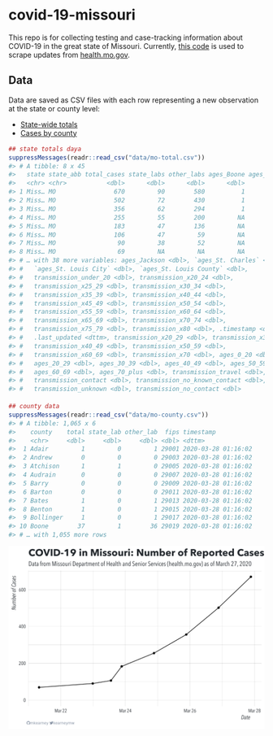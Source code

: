 
<!-- README.md is generated from README.Rmd. Please edit that file -->

# covid-19-missouri

<!-- badges: start -->

<!-- badges: end -->

This repo is for collecting testing and case-tracking information about
COVID-19 in the great state of Missouri. Currently, [this
code](R/scrape.R) is used to scrape updates from
[health.mo.gov](https://health.mo.gov).

## Data

Data are saved as CSV files with each row representing a new observation
at the state or county level:

  - [State-wide totals](data/mo-total.csv)
  - [Cases by county](data/mo-county.csv)

<!-- end list -->

``` r
## state totals daya
suppressMessages(readr::read_csv("data/mo-total.csv"))
#> # A tibble: 8 x 45
#>   state state_abb total_cases state_labs other_labs ages_Boone ages_Greene
#>   <chr> <chr>           <dbl>      <dbl>      <dbl>      <dbl>       <dbl>
#> 1 Miss… MO                670         90        580          1           3
#> 2 Miss… MO                502         72        430          1           3
#> 3 Miss… MO                356         62        294          1           3
#> 4 Miss… MO                255         55        200         NA          NA
#> 5 Miss… MO                183         47        136         NA          NA
#> 6 Miss… MO                106         47         59         NA          NA
#> 7 Miss… MO                 90         38         52         NA          NA
#> 8 Miss… MO                 69         NA         NA         NA          NA
#> # … with 38 more variables: ages_Jackson <dbl>, `ages_St. Charles` <dbl>,
#> #   `ages_St. Louis City` <dbl>, `ages_St. Louis County` <dbl>,
#> #   transmission_under_20 <dbl>, transmission_x20_24 <dbl>,
#> #   transmission_x25_29 <dbl>, transmission_x30_34 <dbl>,
#> #   transmission_x35_39 <dbl>, transmission_x40_44 <dbl>,
#> #   transmission_x45_49 <dbl>, transmission_x50_54 <dbl>,
#> #   transmission_x55_59 <dbl>, transmission_x60_64 <dbl>,
#> #   transmission_x65_69 <dbl>, transmission_x70_74 <dbl>,
#> #   transmission_x75_79 <dbl>, transmission_x80 <dbl>, .timestamp <dttm>,
#> #   .last_updated <dttm>, transmission_x20_29 <dbl>, transmission_x30_39 <dbl>,
#> #   transmission_x40_49 <dbl>, transmission_x50_59 <dbl>,
#> #   transmission_x60_69 <dbl>, transmission_x70 <dbl>, ages_0_20 <dbl>,
#> #   ages_20_29 <dbl>, ages_30_39 <dbl>, ages_40_49 <dbl>, ages_50_59 <dbl>,
#> #   ages_60_69 <dbl>, ages_70_plus <dbl>, transmission_travel <dbl>,
#> #   transmission_contact <dbl>, transmission_no_known_contact <dbl>,
#> #   transmission_unknown <dbl>, transmission_no_contact <dbl>

## county data
suppressMessages(readr::read_csv("data/mo-county.csv"))
#> # A tibble: 1,065 x 6
#>    county    total state_lab other_lab  fips timestamp          
#>    <chr>     <dbl>     <dbl>     <dbl> <dbl> <dttm>             
#>  1 Adair         1         0         1 29001 2020-03-28 01:16:02
#>  2 Andrew        0         0         0 29003 2020-03-28 01:16:02
#>  3 Atchison      1         1         0 29005 2020-03-28 01:16:02
#>  4 Audrain       0         0         0 29007 2020-03-28 01:16:02
#>  5 Barry         0         0         0 29009 2020-03-28 01:16:02
#>  6 Barton        0         0         0 29011 2020-03-28 01:16:02
#>  7 Bates         1         0         1 29013 2020-03-28 01:16:02
#>  8 Benton        1         0         1 29015 2020-03-28 01:16:02
#>  9 Bollinger     1         0         1 29017 2020-03-28 01:16:02
#> 10 Boone        37         1        36 29019 2020-03-28 01:16:02
#> # … with 1,055 more rows
```

![](img/timeseries.png)
